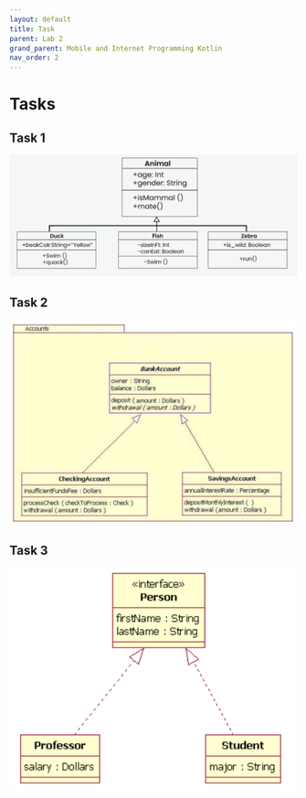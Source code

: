 ```yaml
---
layout: default
title: Task
parent: Lab 2
grand_parent: Mobile and Internet Programming Kotlin
nav_order: 2
---
```

# Tasks

## Task 1

![alt text](image-1.png)

## Task 2

![alt text](image-2.png)

## Task 3

![alt text](image.png)
